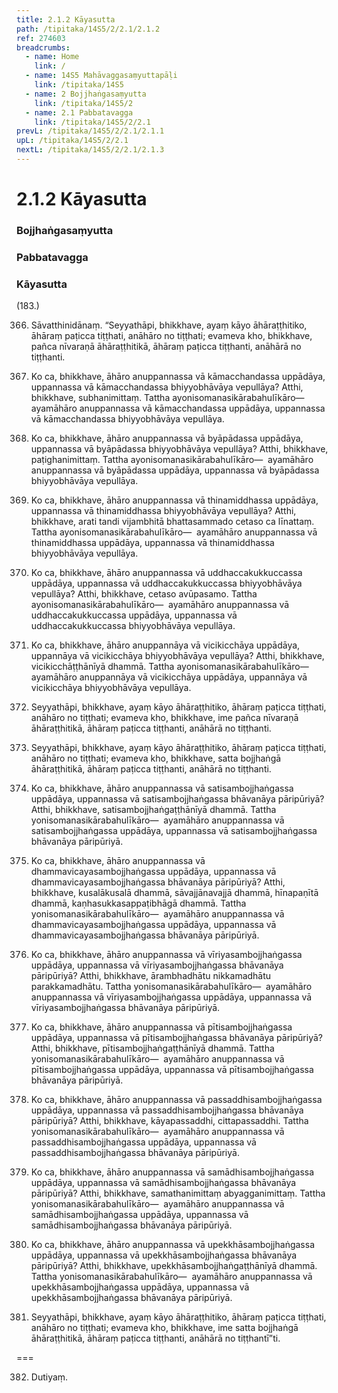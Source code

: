 ```yaml
---
title: 2.1.2 Kāyasutta
path: /tipitaka/14S5/2/2.1/2.1.2
ref: 274603
breadcrumbs:
  - name: Home
    link: /
  - name: 14S5 Mahāvaggasaṃyuttapāḷi
    link: /tipitaka/14S5
  - name: 2 Bojjhaṅgasaṃyutta
    link: /tipitaka/14S5/2
  - name: 2.1 Pabbatavagga
    link: /tipitaka/14S5/2/2.1
prevL: /tipitaka/14S5/2/2.1/2.1.1
upL: /tipitaka/14S5/2/2.1
nextL: /tipitaka/14S5/2/2.1/2.1.3
---
```


# 2.1.2 Kāyasutta

### Bojjhaṅgasaṃyutta

### Pabbatavagga

### Kāyasutta

(183.)

366. Sāvatthinidānaṃ. “Seyyathāpi, bhikkhave, ayaṃ kāyo āhāraṭṭhitiko, āhāraṃ paṭicca tiṭṭhati, anāhāro no tiṭṭhati; evameva kho, bhikkhave, pañca nīvaraṇā āhāraṭṭhitikā, āhāraṃ paṭicca tiṭṭhanti, anāhārā no tiṭṭhanti.

367. Ko ca, bhikkhave, āhāro anuppannassa vā kāmacchandassa uppādāya, uppannassa vā kāmacchandassa bhiyyobhāvāya vepullāya? Atthi, bhikkhave, subhanimittaṃ. Tattha ayonisomanasikārabahulīkāro—  ayamāhāro anuppannassa vā kāmacchandassa uppādāya, uppannassa vā kāmacchandassa bhiyyobhāvāya vepullāya.

368. Ko ca, bhikkhave, āhāro anuppannassa vā byāpādassa uppādāya, uppannassa vā byāpādassa bhiyyobhāvāya vepullāya? Atthi, bhikkhave, paṭighanimittaṃ. Tattha ayonisomanasikārabahulīkāro—  ayamāhāro anuppannassa vā byāpādassa uppādāya, uppannassa vā byāpādassa bhiyyobhāvāya vepullāya.

369. Ko ca, bhikkhave, āhāro anuppannassa vā thinamiddhassa uppādāya, uppannassa vā thinamiddhassa bhiyyobhāvāya vepullāya? Atthi, bhikkhave, arati tandi vijambhitā bhattasammado cetaso ca līnattaṃ. Tattha ayonisomanasikārabahulīkāro—  ayamāhāro anuppannassa vā thinamiddhassa uppādāya, uppannassa vā thinamiddhassa bhiyyobhāvāya vepullāya.

370. Ko ca, bhikkhave, āhāro anuppannassa vā uddhaccakukkuccassa uppādāya, uppannassa vā uddhaccakukkuccassa bhiyyobhāvāya vepullāya? Atthi, bhikkhave, cetaso avūpasamo. Tattha ayonisomanasikārabahulīkāro—  ayamāhāro anuppannassa vā uddhaccakukkuccassa uppādāya, uppannassa vā uddhaccakukkuccassa bhiyyobhāvāya vepullāya.

371. Ko ca, bhikkhave, āhāro anuppannāya vā vicikicchāya uppādāya, uppannāya vā vicikicchāya bhiyyobhāvāya vepullāya? Atthi, bhikkhave, vicikicchāṭṭhānīyā dhammā. Tattha ayonisomanasikārabahulīkāro—  ayamāhāro anuppannāya vā vicikicchāya uppādāya, uppannāya vā vicikicchāya bhiyyobhāvāya vepullāya.

372. Seyyathāpi, bhikkhave, ayaṃ kāyo āhāraṭṭhitiko, āhāraṃ paṭicca tiṭṭhati, anāhāro no tiṭṭhati; evameva kho, bhikkhave, ime pañca nīvaraṇā āhāraṭṭhitikā, āhāraṃ paṭicca tiṭṭhanti, anāhārā no tiṭṭhanti.

373. Seyyathāpi, bhikkhave, ayaṃ kāyo āhāraṭṭhitiko, āhāraṃ paṭicca tiṭṭhati, anāhāro no tiṭṭhati; evameva kho, bhikkhave, satta bojjhaṅgā āhāraṭṭhitikā, āhāraṃ paṭicca tiṭṭhanti, anāhārā no tiṭṭhanti.

374. Ko ca, bhikkhave, āhāro anuppannassa vā satisambojjhaṅgassa uppādāya, uppannassa vā satisambojjhaṅgassa bhāvanāya pāripūriyā? Atthi, bhikkhave, satisambojjhaṅgaṭṭhānīyā dhammā. Tattha yonisomanasikārabahulīkāro—  ayamāhāro anuppannassa vā satisambojjhaṅgassa uppādāya, uppannassa vā satisambojjhaṅgassa bhāvanāya pāripūriyā.

375. Ko ca, bhikkhave, āhāro anuppannassa vā dhammavicayasambojjhaṅgassa uppādāya, uppannassa vā dhammavicayasambojjhaṅgassa bhāvanāya pāripūriyā? Atthi, bhikkhave, kusalākusalā dhammā, sāvajjānavajjā dhammā, hīnapaṇītā dhammā, kaṇhasukkasappaṭibhāgā dhammā. Tattha yonisomanasikārabahulīkāro—  ayamāhāro anuppannassa vā dhammavicayasambojjhaṅgassa uppādāya, uppannassa vā dhammavicayasambojjhaṅgassa bhāvanāya pāripūriyā.

376. Ko ca, bhikkhave, āhāro anuppannassa vā vīriyasambojjhaṅgassa uppādāya, uppannassa vā vīriyasambojjhaṅgassa bhāvanāya pāripūriyā? Atthi, bhikkhave, ārambhadhātu nikkamadhātu parakkamadhātu. Tattha yonisomanasikārabahulīkāro—  ayamāhāro anuppannassa vā vīriyasambojjhaṅgassa uppādāya, uppannassa vā vīriyasambojjhaṅgassa bhāvanāya pāripūriyā.

377. Ko ca, bhikkhave, āhāro anuppannassa vā pītisambojjhaṅgassa uppādāya, uppannassa vā pītisambojjhaṅgassa bhāvanāya pāripūriyā? Atthi, bhikkhave, pītisambojjhaṅgaṭṭhānīyā dhammā. Tattha yonisomanasikārabahulīkāro—  ayamāhāro anuppannassa vā pītisambojjhaṅgassa uppādāya, uppannassa vā pītisambojjhaṅgassa bhāvanāya pāripūriyā.

378. Ko ca, bhikkhave, āhāro anuppannassa vā passaddhisambojjhaṅgassa uppādāya, uppannassa vā passaddhisambojjhaṅgassa bhāvanāya pāripūriyā? Atthi, bhikkhave, kāyapassaddhi, cittapassaddhi. Tattha yonisomanasikārabahulīkāro—  ayamāhāro anuppannassa vā passaddhisambojjhaṅgassa uppādāya, uppannassa vā passaddhisambojjhaṅgassa bhāvanāya pāripūriyā.

379. Ko ca, bhikkhave, āhāro anuppannassa vā samādhisambojjhaṅgassa uppādāya, uppannassa vā samādhisambojjhaṅgassa bhāvanāya pāripūriyā? Atthi, bhikkhave, samathanimittaṃ abyagganimittaṃ. Tattha yonisomanasikārabahulīkāro—  ayamāhāro anuppannassa vā samādhisambojjhaṅgassa uppādāya, uppannassa vā samādhisambojjhaṅgassa bhāvanāya pāripūriyā.

380. Ko ca, bhikkhave, āhāro anuppannassa vā upekkhāsambojjhaṅgassa uppādāya, uppannassa vā upekkhāsambojjhaṅgassa bhāvanāya pāripūriyā? Atthi, bhikkhave, upekkhāsambojjhaṅgaṭṭhānīyā dhammā. Tattha yonisomanasikārabahulīkāro—  ayamāhāro anuppannassa vā upekkhāsambojjhaṅgassa uppādāya, uppannassa vā upekkhāsambojjhaṅgassa bhāvanāya pāripūriyā.

381. Seyyathāpi, bhikkhave, ayaṃ kāyo āhāraṭṭhitiko, āhāraṃ paṭicca tiṭṭhati, anāhāro no tiṭṭhati; evameva kho, bhikkhave, ime satta bojjhaṅgā āhāraṭṭhitikā, āhāraṃ paṭicca tiṭṭhanti, anāhārā no tiṭṭhantī”ti.

===

382. Dutiyaṃ.




